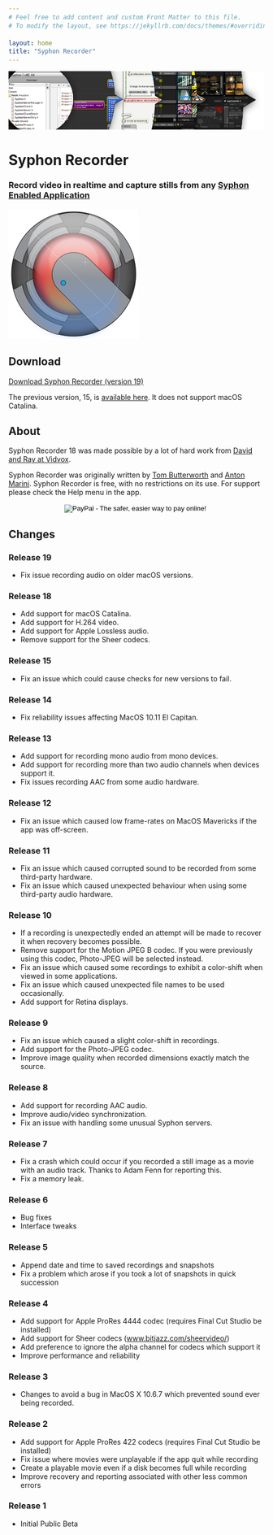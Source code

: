 ```yaml
---
# Feel free to add content and custom Front Matter to this file.
# To modify the layout, see https://jekyllrb.com/docs/themes/#overriding-theme-defaults

layout: home
title: "Syphon Recorder"
---
```


![Syphon](Headers/Header.png "Syphon")


# Syphon Recorder

### Record video in realtime and capture stills from any [Syphon Enabled Application](/)


![Syphon Recorder](app_icons/Syphon_Recorder_256.png "Syphon Recorder")

## Download

[Download Syphon Recorder (version 19)](https://6a64.xyz/downloads/Syphon%20Recorder.zip)

The previous version, 15, is [available here](http://syphon.v002.info/downloads/Syphon%20Recorder15.zip). It does not support macOS Catalina.

## About

Syphon Recorder 18 was made possible by a lot of hard work from [David and Ray at Vidvox](https://www.vidvox.net).

Syphon Recorder was originally written by [Tom Butterworth](http://kriss.cx/tom) and [Anton Marini](http://vade.info). Syphon Recorder is free, with no restrictions on its use. For support please check the Help menu in the app.

<div align="center">
	<form action="https://www.paypal.com/cgi-bin/webscr" method="post">
	<input 	type="hidden" name="cmd" value="_s-xclick">
		<input type="hidden" name="hosted_button_id" value="C98K2YZNQ8YSW">
		<input type="image" src="https://www.paypal.com/en_US/i/btn/btn_donate_SM.gif" border="0" name="submit" alt="PayPal - The safer, easier way to pay online!">
		<img alt="" border="0" src="https://www.paypal.com/en_US/i/scr/pixel.gif" width="1" height="1">
	</form>
</div>

## Changes

### Release 19

* Fix issue recording audio on older macOS versions.

### Release 18

* Add support for macOS Catalina.
* Add support for H.264 video.
* Add support for Apple Lossless audio.
* Remove support for the Sheer codecs.

### Release 15

* Fix an issue which could cause checks for new versions to fail.

### Release 14

* Fix reliability issues affecting MacOS 10.11 El Capitan.

### Release  13

* Add support for recording mono audio from mono devices.
* Add support for recording more than two audio channels when devices support it.
* Fix issues recording AAC from some audio hardware.

### Release  12

* Fix an issue which caused low frame-rates on MacOS Mavericks if the app was off-screen.

### Release  11

* Fix an issue which caused corrupted sound to be recorded from some third-party hardware.
* Fix an issue which caused unexpected behaviour when using some third-party audio hardware.

### Release  10

* If a recording is unexpectedly ended an attempt will be made to recover it when recovery becomes possible.
* Remove support for the Motion JPEG B codec. If you were previously using this codec, Photo-JPEG will be selected instead.
* Fix an issue which caused some recordings to exhibit a color-shift when viewed in some applications.
* Fix an issue which caused unexpected file names to be used occasionally.
* Add support for Retina displays.

### Release  9

* Fix an issue which caused a slight color-shift in recordings.
* Add support for the Photo-JPEG codec.
* Improve image quality when recorded dimensions exactly match the source.

### Release  8

* Add support for recording AAC audio.
* Improve audio/video synchronization.
* Fix an issue with handling some unusual Syphon servers.

### Release  7

* Fix a crash which could occur if you recorded a still image as a movie with an audio track. Thanks to Adam Fenn for reporting this.
* Fix a memory leak.

### Release  6

* Bug fixes
* Interface tweaks

### Release  5

* Append date and time to saved recordings and snapshots
* Fix a problem which arose if you took a lot of snapshots in quick succession

### Release  4

* Add support for Apple ProRes 4444 codec (requires Final Cut Studio be installed)
* Add support for Sheer codecs (<a href="http://www.bitjazz.com/sheervideo/">www.bitjazz.com/sheervideo/</a>)
* Add preference to ignore the alpha channel for codecs which support it
* Improve performance and reliability

### Release  3

* Changes to avoid a bug in MacOS X 10.6.7 which prevented sound ever being recorded.

### Release  2

* Add support for Apple ProRes 422 codecs (requires Final Cut Studio be installed)
* Fix issue where movies were unplayable if the app quit while recording
* Create a playable movie even if a disk becomes full while recording
* Improve recovery and reporting associated with other less common errors

### Release  1

* Initial Public Beta
